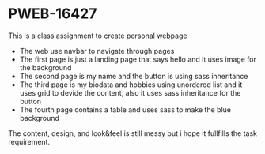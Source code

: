 # PWEB-16427

This is a class assignment to create personal webpage
   - The web use navbar to navigate through pages
   - The first page is just a landing page that says hello and it uses image for the background
   - The second page is my name and the button is using sass inheritance
   - The third page is my biodata and hobbies using unordered list and it uses grid to devide the content, also it uses sass inheritance        for the button
   - The fourth page contains a table and uses sass to make the blue background

The content, design, and look&feel is still messy but i hope it fullfills the task requirement.



